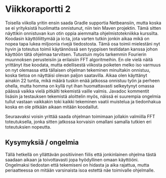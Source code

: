 # Viikkoraportti 2 

Toisella viikolla yritin ensin saada Gradle supportia Netbeansiin, mutta koska se ei yrityksistä huolimatta onnistunut, niin tein Maven projektin. Tämä sitten näyttikin onnistuvan kun otin oppia aiemmalta ohjelmistotekniikka kurssilta.
Koodasin käyttöliittymää ja io:ta, jota varten tutkin jonkin aikaa mikä on nopea tapa lukea miljoonia rivejä tiedostosta. Tämä osa toimii mielestäni nyt hyvin ja toteutus toimii käytännössä sen tyyppisen testidatan kanssa johon käyttöön tätä ohjelmaa tarvitsen. 
Tutustuin myös tarkemmin Fourierin muunnoksen perusteisiin ja erilaisiin FFT algoritmeihin. En ole vielä näitä yrittänyt itse koodata, mutta edellisestä viikosta poiketen melko iso varmuus on nyt olemassa että tällaisen ohjelman tekeminen minultakin onnistuu, koska tietoa on näyttäisi olevan paljon saatavilla.
Aikaa olen käyttänyt ainakin 22 tuntia, mikä määrä tuskin enää jatkossa onnistuu työn ja perheen ohella, mutta homma on kyllä nyt ihan huomattavasti selkeytynyt omassa päässä vaikka vielä pitkälti tekemistä vaille valmis.
Javadoc kommentit lisäsin ja testauksen tekemistä aloittelin myös, näissä ei suurempia ongelmia tullut vastaan vaikkakin toki kaikki tekeminen vaatii muistelua ja tiedonhakua koska en ole pitkään aikaan mitään koodaillut.

Seuraavaksi voisin yrittää saada ohjelman toimimaan jollakin valmiilla FFT toteutuksella, jonka sitten jatkossa korvaisin omallani samalla tutkien eri toteutuksien nopeutta.

## Kysymyksiä / ongelmia
Tällä hetkellä on yllättävän positiivinen fiilis että jonkinlainen ohjelma tästä saadaan aikaan ja toivottavasti jopa hyödyllinen omaan käyttööni. Ongelmaksi tiedostan että tekemiseni on hidasta ja aika rajattua, mutta periaatteessa on mitään varsinaista isoa estettä näe toimivalle ohjelmalle.


